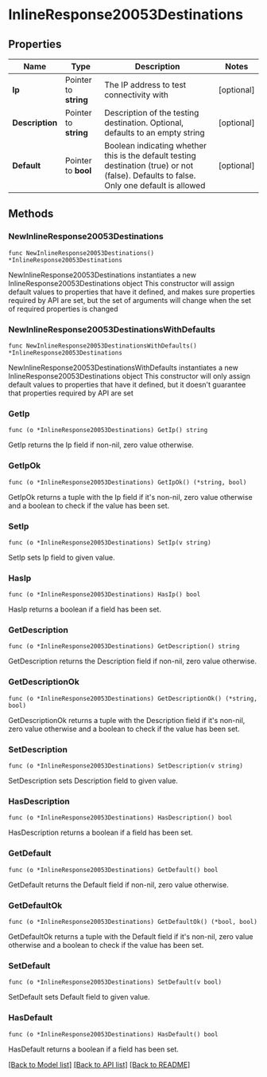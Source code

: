 # InlineResponse20053Destinations

## Properties

Name | Type | Description | Notes
------------ | ------------- | ------------- | -------------
**Ip** | Pointer to **string** | The IP address to test connectivity with | [optional] 
**Description** | Pointer to **string** | Description of the testing destination. Optional, defaults to an empty string | [optional] 
**Default** | Pointer to **bool** | Boolean indicating whether this is the default testing destination (true) or not (false). Defaults to false. Only one default is allowed | [optional] 

## Methods

### NewInlineResponse20053Destinations

`func NewInlineResponse20053Destinations() *InlineResponse20053Destinations`

NewInlineResponse20053Destinations instantiates a new InlineResponse20053Destinations object
This constructor will assign default values to properties that have it defined,
and makes sure properties required by API are set, but the set of arguments
will change when the set of required properties is changed

### NewInlineResponse20053DestinationsWithDefaults

`func NewInlineResponse20053DestinationsWithDefaults() *InlineResponse20053Destinations`

NewInlineResponse20053DestinationsWithDefaults instantiates a new InlineResponse20053Destinations object
This constructor will only assign default values to properties that have it defined,
but it doesn't guarantee that properties required by API are set

### GetIp

`func (o *InlineResponse20053Destinations) GetIp() string`

GetIp returns the Ip field if non-nil, zero value otherwise.

### GetIpOk

`func (o *InlineResponse20053Destinations) GetIpOk() (*string, bool)`

GetIpOk returns a tuple with the Ip field if it's non-nil, zero value otherwise
and a boolean to check if the value has been set.

### SetIp

`func (o *InlineResponse20053Destinations) SetIp(v string)`

SetIp sets Ip field to given value.

### HasIp

`func (o *InlineResponse20053Destinations) HasIp() bool`

HasIp returns a boolean if a field has been set.

### GetDescription

`func (o *InlineResponse20053Destinations) GetDescription() string`

GetDescription returns the Description field if non-nil, zero value otherwise.

### GetDescriptionOk

`func (o *InlineResponse20053Destinations) GetDescriptionOk() (*string, bool)`

GetDescriptionOk returns a tuple with the Description field if it's non-nil, zero value otherwise
and a boolean to check if the value has been set.

### SetDescription

`func (o *InlineResponse20053Destinations) SetDescription(v string)`

SetDescription sets Description field to given value.

### HasDescription

`func (o *InlineResponse20053Destinations) HasDescription() bool`

HasDescription returns a boolean if a field has been set.

### GetDefault

`func (o *InlineResponse20053Destinations) GetDefault() bool`

GetDefault returns the Default field if non-nil, zero value otherwise.

### GetDefaultOk

`func (o *InlineResponse20053Destinations) GetDefaultOk() (*bool, bool)`

GetDefaultOk returns a tuple with the Default field if it's non-nil, zero value otherwise
and a boolean to check if the value has been set.

### SetDefault

`func (o *InlineResponse20053Destinations) SetDefault(v bool)`

SetDefault sets Default field to given value.

### HasDefault

`func (o *InlineResponse20053Destinations) HasDefault() bool`

HasDefault returns a boolean if a field has been set.


[[Back to Model list]](../README.md#documentation-for-models) [[Back to API list]](../README.md#documentation-for-api-endpoints) [[Back to README]](../README.md)


